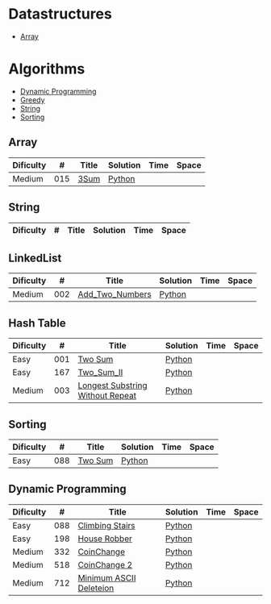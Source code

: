

# Datastructures
* [Array](https://github.com/RamboBambo/Leet_Code#array)
 
# Algorithms
* [Dynamic Programming](https://github.com/RamboBambo/Leet_Code#dynamic-programming)
* [Greedy](https://github.com/RamboBambo/Leet_Code#greedy)
* [String](https://github.com/RamboBambo/Leet_Code#string)
* [Sorting](https://github.com/RamboBambo/Leet_Code#sorting)

## Array
| Dificulty | #   | Title           | Solution                                                                                        | Time | Space |
|-----------|-----|-----------------|-------------------------------------------------------------------------------------------------|------|-------|
| Medium    | 015 | [3Sum](addLink) | [Python](https://github.com/RamboBambo/Leet_Code/blob/master/Data_Structures/Array/015_3Sum.py) |      |       |

## String
| Dificulty | # | Title | Solution | Time | Space |
|-----------|---|-------|----------|------|-------|

## LinkedList
| Dificulty | #   | Title                      | Solution                                                                                                         | Time | Space |
|-----------|-----|----------------------------|------------------------------------------------------------------------------------------------------------------|------|-------|
| Medium    | 002 | [Add_Two_Numbers](addLink) | [Python](https://github.com/RamboBambo/Leet_Code/blob/master/Data_Structures/Linked_List/002_Add_Two_Numbers.py) |      |       |

## Hash Table
| Dificulty | #   | Title                                       | Solution                                                                                                                                       | Time | Space |
|-----------|-----|---------------------------------------------|------------------------------------------------------------------------------------------------------------------------------------------------|------|-------|
| Easy      | 001 | [Two Sum](addLink)                          | [Python](https://github.com/RamboBambo/Leet_Code/blob/master/Data_Structures/Hash_Table/001_Two_Sum.py)                                        |      |       |
| Easy      | 167 | [Two_Sum_II](addLink)                       | [Python](https://github.com/RamboBambo/Leet_Code/blob/master/Data_Structures/Hash_Table/167_Two_Sum_II.py)                                     |      |       |
| Medium    | 003 | [Longest Substring Without Repeat](addLink) | [Python](https://github.com/RamboBambo/Leet_Code/blob/master/Data_Structures/Hash_Table/003_Longest_Substring_Without_Repeating_Characters.py) |      |       |

## Sorting
| Dificulty | #   | Title              | Solution                                                                                                    | Time | Space |
|-----------|-----|--------------------|-------------------------------------------------------------------------------------------------------------|------|-------|
| Easy      | 088 | [Two Sum](addLink) | [Python](https://github.com/RamboBambo/Leet_Code/blob/master/Algorithms/Sorting/088_Merge_sorgted_Array.py) |      |       |

## Dynamic Programming
| Dificulty | #   | Title                              | Solution                                                                                                                      | Time | Space |
|-----------|-----|------------------------------------|-------------------------------------------------------------------------------------------------------------------------------|------|-------|
| Easy      | 088 | [Climbing Stairs](addLink)         | [Python](https://github.com/RamboBambo/Leet_Code/blob/master/Algorithms/Dynamic_Programming/070_Climbing_Stairs.py)           |      |       |
| Easy      | 198 | [House Robber](addLink)            | [Python](https://github.com/RamboBambo/Leet_Code/blob/master/Algorithms/Dynamic_Programming/198_House_Robber.py)              |      |       |
| Medium    | 332 | [CoinChange](addLink)              | [Python](https://github.com/RamboBambo/Leet_Code/blob/master/Algorithms/Dynamic_Programming/332_CoinChange-Minimum.py)        |      |       |
| Medium    | 518 | [CoinChange 2](addLink)            | [Python](https://github.com/RamboBambo/Leet_Code/blob/master/Algorithms/Dynamic_Programming/518_CoinChange_2-Combinations.py) |      |       |
| Medium    | 712 | [Minimum ASCII Deleteion](addLink) | [Python](https://github.com/RamboBambo/Leet_Code/blob/master/Algorithms/Dynamic_Programming/712_Minimum_ASCII_Deletion.py)    |      |       |
